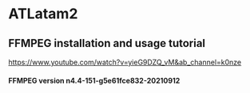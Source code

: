# ATLatam2
## FFMPEG installation and usage tutorial
https://www.youtube.com/watch?v=yieG9DZQ_vM&ab_channel=k0nze
#### FFMPEG version n4.4-151-g5e61fce832-20210912
